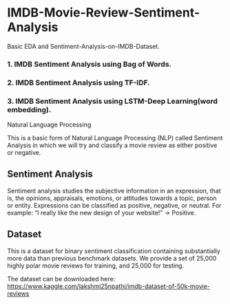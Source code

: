 # IMDB-Movie-Review-Sentiment-Analysis
Basic EDA and Sentiment-Analysis-on-IMDB-Dataset.

### 1. IMDB Sentiment Analysis using Bag of Words.
### 2. IMDB Sentiment Analysis using TF-IDF.
### 3. IMDB Sentiment Analysis using LSTM-Deep Learning(word embedding).

Natural Language Processing

This is a basic form of Natural Language Processing (NLP) called Sentiment Analysis in which we will try and classify a movie review as either positive or negative.

## Sentiment Analysis

Sentiment analysis studies the subjective information in an expression, that is, the opinions, appraisals, emotions, or attitudes towards a topic, person or entity. Expressions can be classified as positive, negative, or neutral. For example: “I really like the new design of your website!” → Positive.

## Dataset

This is a dataset for binary sentiment classification containing substantially more data than previous benchmark datasets. We provide a set of 25,000 highly polar movie reviews for training, and 25,000 for testing.

The dataset can be downloaded here: https://www.kaggle.com/lakshmi25npathi/imdb-dataset-of-50k-movie-reviews
